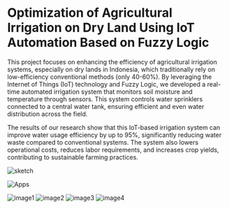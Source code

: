 # Optimization of Agricultural Irrigation on Dry Land Using IoT Automation Based on Fuzzy Logic

This project focuses on enhancing the efficiency of agricultural irrigation systems, especially on dry lands in Indonesia, which traditionally rely on low-efficiency conventional methods (only 40-60%). By leveraging the Internet of Things (IoT) technology and Fuzzy Logic, we developed a real-time automated irrigation system that monitors soil moisture and temperature through sensors. This system controls water sprinklers connected to a central water tank, ensuring efficient and even water distribution across the field.

The results of our research show that this IoT-based irrigation system can improve water usage efficiency by up to 95%, significantly reducing water waste compared to conventional systems. The system also lowers operational costs, reduces labor requirements, and increases crop yields, contributing to sustainable farming practices.

![sketch](https://github.com/user-attachments/assets/944ce43b-a831-463e-b52c-8f846cfef315)

![Apps](https://github.com/user-attachments/assets/27f15596-663a-426f-8fda-3cccf90103c6)

![image1](https://github.com/user-attachments/assets/088f70b9-b3c2-4bf7-955f-63c640471943)
![image2](https://github.com/user-attachments/assets/792ba25e-55f8-45da-8d61-2b9ca5b58def)
![image3](https://github.com/user-attachments/assets/76ffb704-42a0-47a7-b1f5-79662791c27f)
![image4](https://github.com/user-attachments/assets/f7e79a33-20fc-4ce4-8530-5ef94a1ffe1a)


